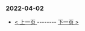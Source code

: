 ### 2022-04-02 
 

- [ < 上一页 ](https://github.com/able8/weibo-hot-record/blob/master/2022-04-01.md) -------- [ 下一页 > ](https://github.com/able8/weibo-hot-record/blob/master/2022-04-03.md)